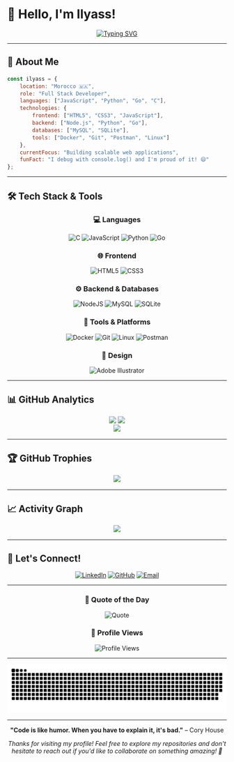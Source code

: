 # 👋 Hello, I'm Ilyass!

<div align="center">
  
[![Typing SVG](https://readme-typing-svg.herokuapp.com?font=Fira+Code&size=30&pause=1000&color=00D4FF&center=true&vCenter=true&width=600&lines=Full+Stack+Developer;From+Beautiful+Morocco+🇲🇦;Always+Learning+New+Things;Building+Amazing+Projects)](https://git.io/typing-svg)

</div>

---

## 🚀 About Me

```javascript
const ilyass = {
    location: "Morocco 🇲🇦",
    role: "Full Stack Developer",
    languages: ["JavaScript", "Python", "Go", "C"],
    technologies: {
        frontend: ["HTML5", "CSS3", "JavaScript"],
        backend: ["Node.js", "Python", "Go"],
        databases: ["MySQL", "SQLite"],
        tools: ["Docker", "Git", "Postman", "Linux"]
    },
    currentFocus: "Building scalable web applications",
    funFact: "I debug with console.log() and I'm proud of it! 😄"
};
```

---

## 🛠️ Tech Stack & Tools

<div align="center">

### 💻 Languages
![C](https://img.shields.io/badge/c-%2300599C.svg?style=for-the-badge&logo=c&logoColor=white)
![JavaScript](https://img.shields.io/badge/javascript-%23323330.svg?style=for-the-badge&logo=javascript&logoColor=%23F7DF1E)
![Python](https://img.shields.io/badge/python-3670A0?style=for-the-badge&logo=python&logoColor=ffdd54)
![Go](https://img.shields.io/badge/go-%2300ADD8.svg?style=for-the-badge&logo=go&logoColor=white)

### 🌐 Frontend
![HTML5](https://img.shields.io/badge/html5-%23E34F26.svg?style=for-the-badge&logo=html5&logoColor=white)
![CSS3](https://img.shields.io/badge/css3-%231572B6.svg?style=for-the-badge&logo=css3&logoColor=white)

### ⚙️ Backend & Databases
![NodeJS](https://img.shields.io/badge/node.js-6DA55F?style=for-the-badge&logo=node.js&logoColor=white)
![MySQL](https://img.shields.io/badge/mysql-%2300f.svg?style=for-the-badge&logo=mysql&logoColor=white)
![SQLite](https://img.shields.io/badge/sqlite-%2307405e.svg?style=for-the-badge&logo=sqlite&logoColor=white)

### 🔧 Tools & Platforms
![Docker](https://img.shields.io/badge/docker-%230db7ed.svg?style=for-the-badge&logo=docker&logoColor=white)
![Git](https://img.shields.io/badge/git-%23F05033.svg?style=for-the-badge&logo=git&logoColor=white)
![Linux](https://img.shields.io/badge/Linux-FCC624?style=for-the-badge&logo=linux&logoColor=black)
![Postman](https://img.shields.io/badge/Postman-FF6C37?style=for-the-badge&logo=postman&logoColor=white)

### 🎨 Design
![Adobe Illustrator](https://img.shields.io/badge/adobe%20illustrator-%23FF9A00.svg?style=for-the-badge&logo=adobe%20illustrator&logoColor=white)

</div>

---

## 📊 GitHub Analytics

<div align="center">
  <img height="180em" src="https://github-readme-stats.vercel.app/api?username=AboudouIlyass&show_icons=true&theme=tokyonight&include_all_commits=true&count_private=true&hide_border=true&bg_color=0D1117&title_color=00D4FF&text_color=FFFFFF&icon_color=00D4FF"/>
  <img height="180em" src="https://github-readme-stats.vercel.app/api/top-langs/?username=AboudouIlyass&layout=compact&langs_count=8&theme=tokyonight&hide_border=true&bg_color=0D1117&title_color=00D4FF&text_color=FFFFFF"/>
</div>

<div align="center">
  <img src="https://github-readme-streak-stats.herokuapp.com/?user=AboudouIlyass&theme=tokyonight&hide_border=true&background=0D1117&stroke=00D4FF&ring=00D4FF&fire=FF6B6B&currStreakLabel=FFFFFF"/>
</div>

---

## 🏆 GitHub Trophies

<div align="center">
  <img src="https://github-profile-trophy.vercel.app/?username=AboudouIlyass&theme=tokyonight&no-frame=true&no-bg=true&margin-w=4&row=1"/>
</div>

---

## 📈 Activity Graph

<div align="center">
  <img src="https://github-readme-activity-graph.vercel.app/graph?username=AboudouIlyass&theme=tokyo-night&bg_color=0D1117&color=00D4FF&line=00D4FF&point=FFFFFF&area=true&hide_border=true"/>
</div>

---

## 🤝 Let's Connect!

<div align="center">

[![LinkedIn](https://img.shields.io/badge/LinkedIn-0077B5?style=for-the-badge&logo=linkedin&logoColor=white)](https://linkedin.com/in/ilyass-aboudou)
[![GitHub](https://img.shields.io/badge/GitHub-100000?style=for-the-badge&logo=github&logoColor=white)](https://github.com/AboudouIlyass)
[![Email](https://img.shields.io/badge/Gmail-D14836?style=for-the-badge&logo=gmail&logoColor=white)](mailto:your.email@gmail.com)

</div>

---

<div align="center">
  
### 💭 Quote of the Day
![Quote](https://quotes-github-readme.vercel.app/api?type=horizontal&theme=tokyonight)

### 👀 Profile Views
![Profile Views](https://komarev.com/ghpvc/?username=AboudouIlyass&color=00D4FF&style=for-the-badge&label=PROFILE+VIEWS)

</div>

---

<div align="center">
  <img src="https://raw.githubusercontent.com/platane/platane/output/github-contribution-grid-snake-dark.svg" alt="Snake animation" />
</div>

---

<div align="center">
  
**"Code is like humor. When you have to explain it, it's bad."** – Cory House

*Thanks for visiting my profile! Feel free to explore my repositories and don't hesitate to reach out if you'd like to collaborate on something amazing! 🚀*

</div>
